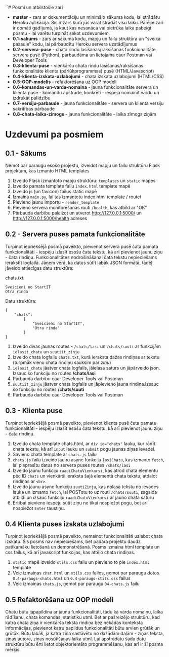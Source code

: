 ``# Posmi un atbilstošie zari

- **master** - zars ar dokumentāciju un minimālo sākuma kodu, lai strādātu Heroku aplikācija. Šis ir zars kurā jūs varat strādāt visu laiku. Pārējie zari ir domāti gadījumā, ja kaut kas nesanāca vai pietrūka laika pabeigt posmu - lai varētu turpināt sekot uzdevumiem.
- **0.1-sakums** - zars ar sākuma kodu, mapju un failu struktūra un "sveika pasaule" kodu, lai pārbaudītu Heroku servera uzstādījumus
- **0.2-servera-puse** - chata rindu lasīšanas/raksīšanas funkcionalitāte servera pusē (Python), pārbaudāma un lietojama caur Postman vai Developer Tools
- **0.3-klienta-puse** - vienkāršu chata rindu lasīšanas/raksīšanas funkcionalitāte klienta (pārlūkprogrammas) pusē (HTML/Javascript)
- **0.4-klienta-izskata-uzlabojumi** - chata izskata uzlabojumi (HTML/CSS)
- **0.5-OOP-modelis** - refaktorēšana uz OOP modeli
- **0.6-komandas-un-varda-nomaina** - jauna funkcionalitāte servera un klienta pusē - komandu apstrāde, konkrēti - iespēja nomainīt vārdu un izdrukāt palīdzību
- **0.7-versiju-parbaude** - jauna funkcionalitāte - servera un klienta versiju sakritības pārbaude
- **0.8-chata-laika-zimogs** - jauna funkcionalitāte - laika zīmogs ziņām

# Uzdevumi pa posmiem

## 0.1 - Sākums

Ņemot par paraugu esošo projektu, izveidot mapju un failu struktūru Flask projektam, kas izmanto HTML templates

1. Izveido Flask izmantoto mapju struktūru: `templates` un `static` mapes
1. Izveido pamata template failu `index.html` template mapē
1. Izveido js (un favicon) failus static mapē
1. Izmaina `main.py`, lai tas izmantotu index.html template / routei
1. Pievieno jaunu importu - `render_template`
1. Pievieno servera monitorēšanas routi `/health`, kas atbild ar "OK"
1. Pārbauda darbību palaižot un atverot <http://127.0.0.1:5000/> un <http://127.0.0.1:5000/health> adreses

## 0.2 - Servera puses pamata funkcionalitāte

Turpinot iepriekšējā posmā paveikto, pievienot servera pusē čata pamata funkcionalitāti - iespēju izlasīt esošu čata tekstu, kā arī pievienot jaunu ziņu - čata rindiņu. Funkcionalitātes nodrošināšanai čata tekstu nepieciešams ierakstīt logfailā. Jāņem vērā, ka datus sūtīt labāk JSON formātā, tādēļ jāveido attiecīgas datu struktūra:

chats.txt:

```
Sveicieni no StartIT
Otra rinda
```

Datu struktūra:

```
{
    "chats": 
        [
            "Sveicieni no StartIT",
            "Otra rinda"
        ]
}
```

1. Izveido divas jaunas routes - `/chats/lasi` un `/chats/suuti` ar funkcijām `ielasit_chatu` un `suutiit_zinju`
1. Izveido chata logfailu `chats.txt`, kurā ieraksta dažas rindiņas ar tekstu (turpmāk vienu chata rindiņu sauksim par *ziņu*)
1. `ielasit_chatu` jāatver chata logfails, jāielasa saturs un jāpārveido json. Izsauc šo funkciju no routes **/chats/lasi**
1. Pārbauda darbību caur Developer Tools vai Postman
1. `suutiit_zinju` jāatver chata logfails un jāpievieno jauna rindiņa.Izsauc šo funkciju no routes **/chats/suuti**
1. Pārbauda darbību caur Developer Tools vai Postman

## 0.3 - Klienta puse

Turpinot iepriekšējā posmā paveikto, pievienot klienta pusē čata pamata funkcionalitāti - iespēju izlasīt esošu čata tekstu, kā arī pievienot jaunu ziņu - čata rindiņu.

1. Izveido chata template chats.html, ar `div id="chats"` lauku, kur rādīt chata tekstu, kā arī `input` lauku un `submit` pogu jaunas ziņas ievadei.
1. Savieno chata template ar `chats.js` failu
1. `chats.js` failā izveido jaunu async funkciju `lasiChatu`, kas izmanto `fetch`, lai pieprasītu datus no servera puses routes `/chats/lasi`
1. Izveido jaunu funkciju `raadiChatuVienkarsi`, kas atrod chata elementu pēc ID `chats` un vienkārši ieraksta šajā elementā chata tekstu, atdalot rindiņas ar `<br>`.
1. Izveido jaunu async funkciju `suutiZinju`, kas nolasa tekstu no ievades lauka un izmanto `fetch`, lai POSTotu to uz routi `/chats/suuti`, sagaida atbildi un izsauc funkciju `raadiChatuVienkarsi` ar jauno chata saturu
1. Ērtībai pievieno iespēju sūtīt ziņu ne tikai nospiežot pogu, bet arī nospiežot `Enter` taustiņu.

## 0.4 Klienta puses izskata uzlabojumi

Turpinot iepriekšējā posmā paveikto, nemainot funkcionalitāti uzlabot chata izskatu.
Šis posms nav nepieciešams, bet padara projektu daudz patīkamāku lietošanā un demonstrēšanā.
Posms izmaina html template un css failus, kā arī javascript funkcijas, kas attēlo chata rindiņas.

1. `static` mapē izveido `stils.css` failu un pievieno to pie `index.html` template
1. Veic izmaiņas `chat.html` un `stils.css` failos, ņemot par paraugu dotos `0.4-paraugs-chats.html` un `0.4-paraugs-stils.css` failus
1. Veic izmaiņas `chats.js`, ņemot par paraugu `04-chats.js` failu

## 0.5 Refaktorēšana uz OOP modeli

Chatu būtu jāpapildina ar jaunu funkcionalitāti, tādu kā vārda nomaiņu, laika rādīšanu, chata komandas, statistiku utml. Bet ar pašreizējo struktūru, kad katra chata ziņa ir vienkārša teksta rindiņa bez nekādas konteksta informācijas, pievienot katru papildus funkcionalitāti būtu arvien grūtāk un grūtāk. Būtu labāk, ja katra ziņa sastāvētu no dažādām daļām - ziņas teksta, ziņas autora, ziņas nosūtišanas laika utml. Lai apstrādātu šādu datu struktūru būtu ērti lietot objektorientēto programmēšanu, kas arī ir šī posma mērķis.


